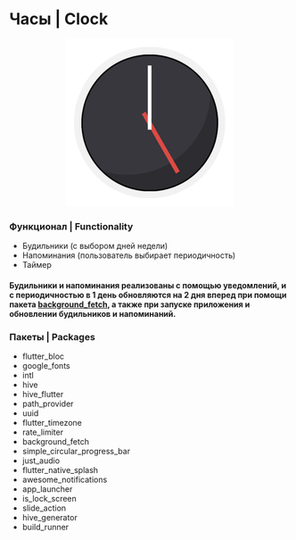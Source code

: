 # Часы | Clock

<p align="center"><img src="assets/logo.png" alt="Weather Forecast Logo" width="300" height="300"></p>

### Функционал | Functionality

- Будильники (с выбором дней недели)
- Напоминания (пользователь выбирает периодичность)
- Таймер

#### Будильники и напоминания реализованы с помощью уведомлений, и с периодичностью в 1 день обновляются на 2 дня вперед при помощи пакета <a href="https://pub.dev/packages/background_fetch">background_fetch</a>, а также при запуске приложения и обновлении будильников и напоминаний.

### Пакеты | Packages
- flutter_bloc
- google_fonts
- intl
- hive
- hive_flutter
- path_provider
- uuid
- flutter_timezone
- rate_limiter
- background_fetch
- simple_circular_progress_bar
- just_audio
- flutter_native_splash
- awesome_notifications
- app_launcher
- is_lock_screen
- slide_action
- hive_generator
- build_runner
